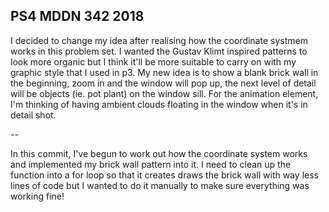 ## PS4 MDDN 342 2018

I decided to change my idea after realising how the coordinate systmem works in this problem set. I wanted the Gustav Klimt inspired patterns to look more organic but I think it'll be more suitable to carry on with my graphic style that I used in p3. My new idea is to show a blank brick wall in the beginning, zoom in and the window will pop up, the next level of detail will be objects (ie. pot plant) on the window sill. For the animation element, I'm thinking of having ambient clouds floating in the window when it's in detail shot. 

--

In this commit, I've begun to work out how the coordinate system works and implemented my brick wall pattern into it. I need to clean up the function into a for loop so that it creates draws the brick wall with way less lines of code but I wanted to do it manually to make sure everything was working fine! 